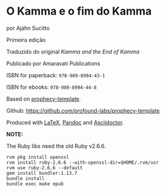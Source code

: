 O Kamma e o fim do Kamma
==============

por Ajahn Sucitto

Primeira edição

Traduzido do original *Kamma and the End of Kamma*

Publicado por Amaravati Publications

ISBN for paperback: `978-989-8994-43-1`

ISBN for ebooks: `978-989-8994-44-8`

Based on [prophecy-template].

Github: <https://github.com/profound-labs/prophecy-template>

Produced with [LaTeX], [Pandoc] and [Asciidoctor].

[prophecy-template]: https://github.com/profound-labs/prophecy-template

[LaTeX]: http://latex-project.org/

[Pandoc]: http://pandoc.org/

[Asciidoctor]: http://asciidoctor.org/

**NOTE:**

The Ruby libs need the old Ruby v2.6.6.

``` shell
rvm pkg install openssl
rvm install ruby-2.6.6 --with-openssl-dir=$HOME/.rvm/usr
rvm use ruby-2.6.6 --default
gem install bundler:1.13.7
bundle install
bundle exec make epub
```
